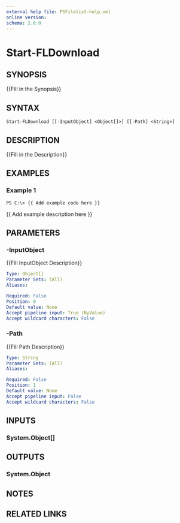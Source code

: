 ```yaml
---
external help file: PSFilelist-help.xml
online version: 
schema: 2.0.0
---
```


# Start-FLDownload

## SYNOPSIS
{{Fill in the Synopsis}}

## SYNTAX

```
Start-FLDownload [[-InputObject] <Object[]>] [[-Path] <String>]
```

## DESCRIPTION
{{Fill in the Description}}

## EXAMPLES

### Example 1
```
PS C:\> {{ Add example code here }}
```

{{ Add example description here }}

## PARAMETERS

### -InputObject
{{Fill InputObject Description}}

```yaml
Type: Object[]
Parameter Sets: (All)
Aliases: 

Required: False
Position: 0
Default value: None
Accept pipeline input: True (ByValue)
Accept wildcard characters: False
```

### -Path
{{Fill Path Description}}

```yaml
Type: String
Parameter Sets: (All)
Aliases: 

Required: False
Position: 1
Default value: None
Accept pipeline input: False
Accept wildcard characters: False
```

## INPUTS

### System.Object[]


## OUTPUTS

### System.Object

## NOTES

## RELATED LINKS

